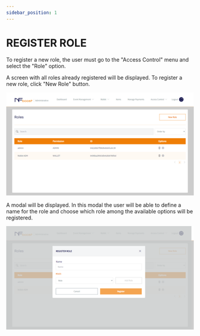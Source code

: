 ```yaml
---
sidebar_position: 1
---
```


# REGISTER ROLE

To register a new role, the user must go to the "Access Control" menu and select the "Role" option.

A screen with all roles already registered will be displayed. To register a new role, click "New Role" button.

![1](/img/role.png)

A modal will be displayed. In this modal the user will be able to define a name for the role and choose which role among the available options will be registered.

![1](/img/newrole.png)
